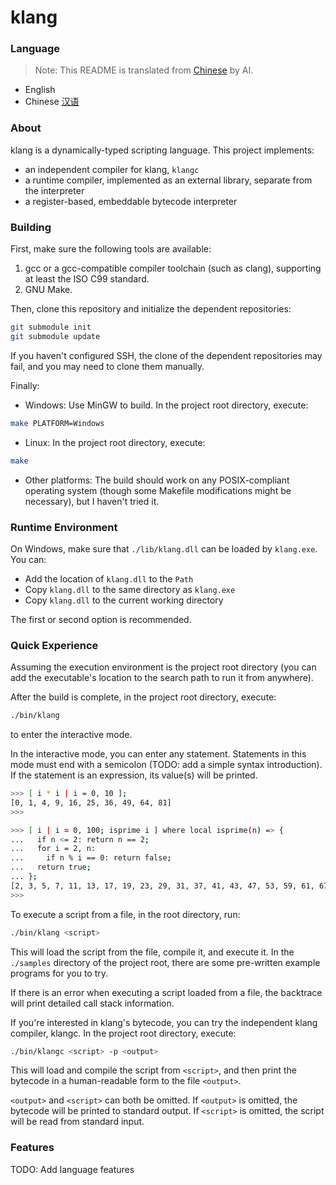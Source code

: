 # klang

### Language
> Note: This README is translated from [Chinese](README.zh.md)  by AI.

- English
- Chinese [汉语](README.zh.md)

### About
klang is a dynamically-typed scripting language. This project implements:

- an independent compiler for klang, `klangc`
- a runtime compiler, implemented as an external library, separate from the interpreter
- a register-based, embeddable bytecode interpreter

### Building
First, make sure the following tools are available:
1. gcc or a gcc-compatible compiler toolchain (such as clang), supporting at least the ISO C99 standard.
2. GNU Make.

Then, clone this repository and initialize the dependent repositories:

```bash
git submodule init
git submodule update
```

If you haven't configured SSH, the clone of the dependent repositories may fail, and you may need to clone them manually.

Finally:
- Windows:
  Use MinGW to build. In the project root directory, execute:

```bash
make PLATFORM=Windows
```

- Linux:
  In the project root directory, execute:

```bash
make
```

- Other platforms:
  The build should work on any POSIX-compliant operating system
  (though some Makefile modifications might be necessary), but I haven't tried it.

### Runtime Environment
On Windows, make sure that `./lib/klang.dll` can be loaded by `klang.exe`.
You can:

- Add the location of `klang.dll` to the `Path`
- Copy `klang.dll` to the same directory as `klang.exe`
- Copy `klang.dll` to the current working directory

The first or second option is recommended.

### Quick Experience

Assuming the execution environment is the project root directory
(you can add the executable's location to the search path to run it from anywhere).

After the build is complete, in the project root directory, execute:

```bash
./bin/klang
```

to enter the interactive mode.

In the interactive mode, you can enter any statement. Statements in this mode
must end with a semicolon (TODO: add a simple syntax introduction). If the
statement is an expression, its value(s) will be printed.

```bash
>>> [ i * i | i = 0, 10 ];
[0, 1, 4, 9, 16, 25, 36, 49, 64, 81]
>>> 
```

```bash
>>> [ i | i = 0, 100; isprime i ] where local isprime(n) => {
...   if n <= 2: return n == 2;
...   for i = 2, n:
...     if n % i == 0: return false;
...   return true;
... };
[2, 3, 5, 7, 11, 13, 17, 19, 23, 29, 31, 37, 41, 43, 47, 53, 59, 61, 67, 71, 73, 79, 83, 89, 97]
>>> 
```

To execute a script from a file, in the root directory, run:

```bash
./bin/klang <script>
```

This will load the script from the file, compile it, and execute it.
In the `./samples` directory of the project root, there are some pre-written
example programs for you to try.

If there is an error when executing a script loaded from a file, the backtrace
will print detailed call stack information.

If you're interested in klang's bytecode, you can try the independent klang
compiler, klangc. In the project root directory, execute:

```bash
./bin/klangc <script> -p <output>
```

This will load and compile the script from `<script>`, and then print the bytecode
in a human-readable form to the file `<output>`.

`<output>` and `<script>` can both be omitted. If `<output>` is omitted, the
bytecode will be printed to standard output. If `<script>` is omitted, the
script will be read from standard input.

### Features

TODO: Add language features
